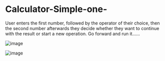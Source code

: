 # Calculator-Simple-one-
User enters the first number, followed by the operator of their choice, then the second number afterwards they decide whether they want to continue with the result or start a new operation. Go forward and run it......

![image](https://github.com/watchout254/Calculator-Simple-one-/assets/88248852/c6aed3c3-d0d8-4eff-a6f0-e3a433b94de5)

![image](https://github.com/watchout254/Calculator-Simple-one-/assets/88248852/7a395e68-2a21-455e-892f-ead29de21cdd)

